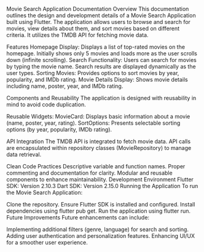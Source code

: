 
Movie Search Application Documentation
Overview
This documentation outlines the design and development details of a Movie Search Application built using Flutter. The application allows users to browse and search for movies, view details about them, and sort movies based on different criteria. It utilizes the TMDB API for fetching movie data.

Features
Homepage Display:
Displays a list of top-rated movies on the homepage.
Initially shows only 5 movies and loads more as the user scrolls down (infinite scrolling).
Search Functionality:
Users can search for movies by typing the movie name.
Search results are displayed dynamically as the user types.
Sorting Movies:
Provides options to sort movies by year, popularity, and IMDb rating.
Movie Details Display:
Shows movie details including name, poster, year, and IMDb rating.



Components and Reusability
The application is designed with reusability in mind to avoid code duplication.

Reusable Widgets:
MovieCard: Displays basic information about a movie (name, poster, year, rating).
SortOptions: Presents selectable sorting options (by year, popularity, IMDb rating).



API Integration
The TMDB API is integrated to fetch movie data. API calls are encapsulated within repository classes (MovieRepository) to manage data retrieval.



Clean Code Practices
Descriptive variable and function names.
Proper commenting and documentation for clarity.
Modular and reusable components to enhance maintainability.
Development Environment
Flutter SDK: Version 2.10.3
Dart SDK: Version 2.15.0
Running the Application
To run the Movie Search Application:

Clone the repository.
Ensure Flutter SDK is installed and configured.
Install dependencies using flutter pub get.
Run the application using flutter run.
Future Improvements
Future enhancements can include:

Implementing additional filters (genre, language) for search and sorting.
Adding user authentication and personalization features.
Enhancing UI/UX for a smoother user experience.
